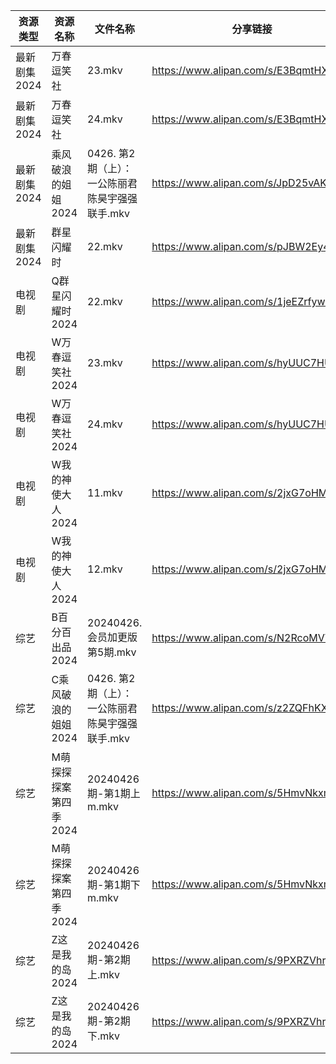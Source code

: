| 资源类型     | 资源名称          | 文件名称                          | 分享链接                                 | 更新时间                |
| -------- | ------------- | ----------------------------- | ------------------------------------ | ------------------- |
| 最新剧集2024 | 万春逗笑社         | 23.mkv                        | https://www.alipan.com/s/E3BqmtHXWju | 2024-04-26 14:07:26 |
| 最新剧集2024 | 万春逗笑社         | 24.mkv                        | https://www.alipan.com/s/E3BqmtHXWju | 2024-04-26 14:07:26 |
| 最新剧集2024 | 乘风破浪的姐姐2024   | 0426. 第2期（上）：一公陈丽君陈昊宇强强联手.mkv | https://www.alipan.com/s/JpD25vAKLj9 | 2024-04-26 14:07:34 |
| 最新剧集2024 | 群星闪耀时         | 22.mkv                        | https://www.alipan.com/s/pJBW2Ey4cRE | 2024-04-26 14:07:32 |
| 电视剧      | Q群星闪耀时2024    | 22.mkv                        | https://www.alipan.com/s/1jeEZrfywxW | 2024-04-26 14:05:48 |
| 电视剧      | W万春逗笑社2024    | 23.mkv                        | https://www.alipan.com/s/hyUUC7HUFp6 | 2024-04-26 14:05:56 |
| 电视剧      | W万春逗笑社2024    | 24.mkv                        | https://www.alipan.com/s/hyUUC7HUFp6 | 2024-04-26 14:05:56 |
| 电视剧      | W我的神使大人2024   | 11.mkv                        | https://www.alipan.com/s/2jxG7oHMFse | 2024-04-26 14:06:02 |
| 电视剧      | W我的神使大人2024   | 12.mkv                        | https://www.alipan.com/s/2jxG7oHMFse | 2024-04-26 14:06:01 |
| 综艺       | B百分百出品2024    | 20240426.会员加更版第5期.mkv         | https://www.alipan.com/s/N2RcoMVTDZC | 2024-04-26 14:06:25 |
| 综艺       | C乘风破浪的姐姐2024  | 0426. 第2期（上）：一公陈丽君陈昊宇强强联手.mkv | https://www.alipan.com/s/z2ZQFhKX5nR | 2024-04-26 14:06:30 |
| 综艺       | M萌探探探案第四季2024 | 20240426期-第1期上m.mkv           | https://www.alipan.com/s/5HmvNkxmnwZ | 2024-04-26 14:07:00 |
| 综艺       | M萌探探探案第四季2024 | 20240426期-第1期下m.mkv           | https://www.alipan.com/s/5HmvNkxmnwZ | 2024-04-26 14:06:59 |
| 综艺       | Z这是我的岛2024    | 20240426期-第2期上.mkv            | https://www.alipan.com/s/9PXRZVhrjvh | 2024-04-26 14:07:21 |
| 综艺       | Z这是我的岛2024    | 20240426期-第2期下.mkv            | https://www.alipan.com/s/9PXRZVhrjvh | 2024-04-26 14:07:21 |
